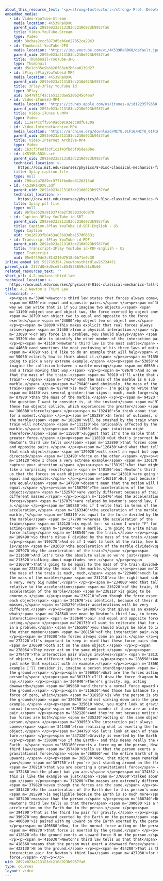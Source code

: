 ```yaml
---
about_this_resource_text: '<p><strong>Instructor:</strong> Prof. Deepto Chakrabarty</p>'
embedded_media:
  - id: Video-YouTube-Stream
    media_location: 4K539RaRDXU
    parent_uid: 2892e023a213183dc210d923b9937fa6
    title: Video-YouTube-Stream
    type: Video
    uid: 38cbae2ccc5873d5eb6e027352ca2963
  - id: Thumbnail-YouTube-JPG
    media_location: 'https://img.youtube.com/vi/4K539RaRDXU/default.jpg'
    parent_uid: 2892e023a213183dc210d923b9937fa6
    title: Thumbnail-YouTube-JPG
    type: Thumbnail
    uid: d5e1cb35e9bb826f63eb2b6ca0139d27
  - id: 3Play-3PlayYouTubeid-MP4
    media_location: 4K539RaRDXU
    parent_uid: 2892e023a213183dc210d923b9937fa6
    title: 3Play-3Play YouTube id
    type: 3Play
    uid: a5479f1f42c1e5133dae5206245c4ea7
  - id: Video-iTunesU-MP4
    media_location: 'https://itunes.apple.com/us/itunes-u/id1223579658'
    parent_uid: 2892e023a213183dc210d923b9937fa6
    title: Video-iTunes U-MP4
    type: Video
    uid: 113e74ccff5648acb9c93ecc8df6a30a
  - id: Video-InternetArchive-MP4
    media_location: 'https://archive.org/download/MIT8.01F16/MIT8_01F16_L04v02_360p.mp4'
    parent_uid: 2892e023a213183dc210d923b9937fa6
    title: Video-Internet Archive-MP4
    type: Video
    uid: 1b3cf3fedf33f1c2f43fbd5f95dea0be
  - id: 4K539RaRDXU.srt
    parent_uid: 2892e023a213183dc210d923b9937fa6
    technical_location: >-
      https://ocw.mit.edu/courses/physics/8-01sc-classical-mechanics-fall-2016/week-2-newtons-laws/4.2-newtons-third-law/4.2-newtons-third-law/4K539RaRDXU.srt
    title: 3play caption file
    type: null
    uid: 799ca2a7889ec9771fbe8ee3126215a0
  - id: 4K539RaRDXU.pdf
    parent_uid: 2892e023a213183dc210d923b9937fa6
    technical_location: >-
      https://ocw.mit.edu/courses/physics/8-01sc-classical-mechanics-fall-2016/week-2-newtons-laws/4.2-newtons-third-law/4.2-newtons-third-law/4K539RaRDXU.pdf
    title: 3play pdf file
    type: null
    uid: 9bfba3529a910377de2f303833c0d078
  - id: Caption-3Play YouTube id-SRT
    parent_uid: 2892e023a213183dc210d923b9937fa6
    title: Caption-3Play YouTube id-SRT-English - US
    type: Caption
    uid: c3e2d793fb0453a85683aba157d66531
  - id: Transcript-3Play YouTube id-PDF
    parent_uid: 2892e023a213183dc210d923b9937fa6
    title: Transcript-3Play YouTube id-PDF-English - US
    type: Transcript
    uid: 05e0f49de2c814210d7618a6b71e0c30
inline_embed_id: 552785354.2newtonsthirdlaw26724451
parent_uid: 2177d0e5d0ce54c654575859c51c9b60
related_resources_text: ''
short_url: 4.2-newtons-third-law
technical_location: >-
  https://ocw.mit.edu/courses/physics/8-01sc-classical-mechanics-fall-2016/week-2-newtons-laws/4.2-newtons-third-law/4.2-newtons-third-law
title: 4.2 Newton's Third Law
transcript: >-
  <p><span m='3940'>Newton's third law states that forces always come</span>
  <span m='6820'>in equal and opposite pairs.</span> </p><p><span m='10650'>One
  way we can write that is if you imagine two objects,</span> <span
  m='13100'>object one and object two, the force exerted by object one</span>
  <span m='18790'>on object two is equal and opposite to the force
  exerted</span> <span m='24000'>by object two on object one.</span>
  </p><p><span m='28000'>This makes explicit that real forces always
  arise</span> <span m='31400'>from a physical interaction.</span> </p><p><span
  m='33090'>For any force in a problem, you should always</span> <span
  m='35390'>be able to identify the other member of the interaction pair.</span>
  </p><p><span m='42150'>Newton's third law is the most subtle</span> <span
  m='44660'>and sometimes the most confusing of his three laws of motion</span>
  <span m='47690'>so I'd like to do an example that will help</span> <span
  m='50050'>clarify how to think about it.</span> </p><p><span m='51850'>So I'm
  going to pick a very extreme example.</span> </p><p><span m='53850'>Let's
  imagine the collision between a marble moving</span> <span m='60580'>this way
  and a train moving that way.</span> </p><p><span m='68670'>And so we'll say
  that the mass of the train--</span> <span m='70910'>I'll write that as "m sub
  train"--</span> <span m='74270'>and the mass of the marble is m sub
  marble.</span> </p><p><span m='79840'>And obviously, the mass of the
  train</span> <span m='82740'>is much larger-- I'm going to write that</span>
  <span m='84450'>as several greater-than signs-- much, much larger</span> <span
  m='87980'>than the mass of the marble.</span> </p><p><span m='94520'>And so
  the question I want to consider is, at the instant</span> <span m='97009'>that
  these two objects collide, which experiences the greater</span> <span
  m='100880'>force?</span> </p><p><span m='102410'>So think about that yourself
  for a moment.</span> </p><p><span m='105289'>In terms of outcomes, clearly,
  the marble</span> <span m='108280'>will be smashed by the train whereas the
  train will not</span> <span m='111320'>be noticeably affected by the
  marble.</span> </p><p><span m='113560'>So your intuition might
  therefore</span> <span m='115030'>suggest that it's the marble that feels the
  greater force.</span> </p><p><span m='118539'>But that's incorrect because
  Newton's third law tells us</span> <span m='122890'>that forces come in equal
  and opposite pairs.</span> </p><p><span m='126430'>And what that tells us is
  that each object</span> <span m='129020'>will exert an equal but oppositely
  directed</span> <span m='132490'>force on the other.</span> </p><p><span
  m='134120'>Now I chose a very extreme example</span> <span m='136170'>to
  capture your attention.</span> </p><p><span m='138192'>But that might seem
  like a surprising result</span> <span m='140180'>but Newton's third law tells
  us that the forces on each object</span> <span m='143810'>are going to be
  equal and opposite.</span> </p><p><span m='146210'>But just because the forces
  are equal</span> <span m='147900'>doesn't mean that the motion will be
  equal.</span> </p><p><span m='150790'>The accelerations of the two
  objects</span> <span m='152570'>are vastly different because of their
  different masses.</span> </p><p><span m='155470'>And the accelerations and the
  forces</span> <span m='157079'>are related by Newton's second law, F equals m
  a.</span> </p><p><span m='160850'>So if I write that in terms of the
  acceleration,</span> <span m='163340'>the acceleration of the marble, "a
  marble,"</span> <span m='168310'>is equal to the force divided by the mass of
  the marble</span> <span m='177790'>whereas the acceleration of the
  train</span> <span m='182120'>is equal to-- so since I wrote "F" for the force
  acting</span> <span m='184950'>on a marble, I'm going to write minus F for the
  force acting</span> <span m='188540'>on the train.</span> </p><p><span
  m='189490'>So that's minus F divided by the mass of the train.</span>
  </p><p><span m='199270'>And so if I want to look at the ratio, how big
  is</span> <span m='202660'>the acceleration of the marble divided</span> <span
  m='207970'>by the acceleration of the train?</span> </p><p><span
  m='211600'>And let's take the absolute value so we're just</span> <span
  m='213620'>talking about magnitudes here.</span> </p><p><span
  m='216079'>That's going to be equal to the mass of the train divided</span>
  <span m='223340'>by the mass of the marble.</span> </p><p><span m='226900'>But
  the mass of the train is much, much,</span> <span m='229480'>much larger than
  the mass of the marble</span> <span m='231210'>so the right-hand side here is
  a very, very big number.</span> </p><p><span m='234000'>And that tells us that
  relative to the acceleration</span> <span m='236220'>of the train, the
  acceleration of the marble</span> <span m='238110'>is going to be
  enormous.</span> </p><p><span m='239710'>Even though the force experienced by
  each object</span> <span m='242670'>is identical, because of their different
  masses,</span> <span m='245270'>their accelerations will be very
  different.</span> </p><p><span m='247090'>So that gives us an example of
  what</span> <span m='248548'>we mean by Newton's third law, in terms of the
  interaction</span> <span m='253640'>pair and equal and opposite forces
  acting.</span> </p><p><span m='261730'>I want to reiterate that for any force
  in a problem,</span> <span m='265500'>you should always be able to identify
  the other member</span> <span m='268150'>of the interaction pair.</span>
  </p><p><span m='270200'>So forces always come in pairs.</span> </p><p><span
  m='272220'>It's important to keep in mind that these force pairs don't</span>
  <span m='276690'>both act on the same object.</span> </p><p><span
  m='278054'>They never act on the same object.</span> </p><p><span
  m='279470'>The interaction pair always involves</span> <span m='281330'>a pair
  of objects, two different objects.</span> </p><p><span m='283590'>And let me
  just make that explicit with an example.</span> </p><p><span m='286650'>The
  example I'll consider is, imagine a person standing</span> <span m='289900'>on
  the ground.</span> </p><p><span m='296950'>What are the forces acting on this
  person?</span> </p><p><span m='301310'>I'll draw the force diagram here,
  say.</span> </p><p><span m='304940'>There's gravity, mg, acting
  downwards</span> <span m='309660'>and there's a normal force upward exerted by
  the ground.</span> </p><p><span m='315630'>And those two balance to give a net
  force of zero, which</span> <span m='318959'>is why the person is standing on
  the ground</span> <span m='320750'>and not sinking down into the ground, for
  example.</span> </p><p><span m='325610'>Now, you might look at gravity and the
  normal force</span> <span m='329900'>and wonder if those are an interaction
  pair.</span> </p><p><span m='332120'>And they're not because notice that these
  two forces are both</span> <span m='335330'>acting on the same object, the
  person.</span> </p><p><span m='338550'>The interaction pair always
  comes</span> <span m='341460'>from realizing what is exerting the force on the
  object.</span> </p><p><span m='344790'>So let's look at each of these in
  turn.</span> </p><p><span m='347320'>Gravity is exerted by the Earth.</span>
  </p><p><span m='350000'>So if the Earth-- and this means really the entire
  Earth--</span> <span m='353180'>exerts a force mg on the person, Newton's
  third law</span> <span m='357480'>tells us that the person exerts a
  gravitational force</span> <span m='360860'>on the entire Earth of mg
  upwards.</span> </p><p><span m='365800'>Now, that might seem remarkable to
  you</span> <span m='367750'>if you're just standing around on the floor</span>
  <span m='370210'>that you are exerting a gravitational force</span> <span
  m='372480'>on the planet but you are.</span> </p><p><span m='374352'>However,
  this is like the example we just</span> <span m='376060'>talked about a moment
  ago.</span> </p><p><span m='378200'>The masses are extremely different</span>
  <span m='379820'>even though the forces are the same.</span> </p><p><span
  m='381320'>So the acceleration of the Earth due to this person's mass</span>
  <span m='385290'>is negligible because the Earth is so much more</span> <span
  m='387490'>massive than the person.</span> </p><p><span m='388740'>But
  Newton's third law tells us that there</span> <span m='390680'>is a tiny
  acceleration on the Earth due to the person.</span> </p><p><span
  m='394290'>That is the third law pair for gravity.</span> </p><p><span
  m='396970'>mg downward exerted by the Earth on the person</span> <span
  m='400680'>is paired with mg upward on the Earth exerted by the person.</span>
  </p><p><span m='406680'>Now, for the normal force acting on the person,</span>
  <span m='409270'>that force is exerted by the ground.</span> </p><p><span
  m='412620'>So the ground exerts an upward force N on the person.</span>
  </p><p><span m='416030'>Newton's third law tells us that that</span> <span
  m='418360'>means that the person must exert a downward force</span> <span
  m='422130'>N on the ground.</span> </p><p><span m='424280'>That is the
  interaction pair for Newton's third law</span> <span m='427930'>for the normal
  force.</span> </p><p></p>
uid: 2892e023a213183dc210d923b9937fa6
type: courses
layout: video
---
```

